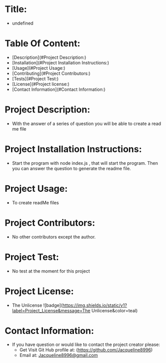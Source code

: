 
#   Title:
*    undefined

#    Table Of Content:
*   [Description](#Project Description:)
*   [Installation](#Project Installation Instructions:)
*   [Usage](#Project Usage:)
*   [Contributing](#Project Contributors:)
*   [Tests](#Project Test:)
*   [License](#Project license:)
*   [Contact Information](#Contact Information:)

#   Project Description:
*   With the answer of a series of question you will be able to create a read me file

#   Project Installation Instructions: 
*   Start the program with node index.js , that will start the program. Then you can answer the question to generate the readme file.

#   Project Usage:
*   To create readMe files 

#   Project Contributors:
*   No other contributors except the author.

#   Project Test:
*   No test at the moment for this project

#   Project License:
*   The Unlicense
![badge](https://img.shields.io/static/v1?label=Project_License&message=The Unlicense&color=teal)

#   Contact Information:
*   If you have question or would like to contact the project creator please:
    *   Get Visit Git Hub profile at: (https://github.com/Jacqueline8996)
    *   Email at: Jacqueline8996@gmail.com

        